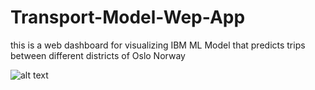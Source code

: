 # Transport-Model-Wep-App

this is a web dashboard for visualizing IBM ML Model that predicts trips between different districts of Oslo Norway

![alt text](https://github.com/Mazen72/Transport-Model-Wep-App/blob/updates/imgs/last.png?raw=true)



